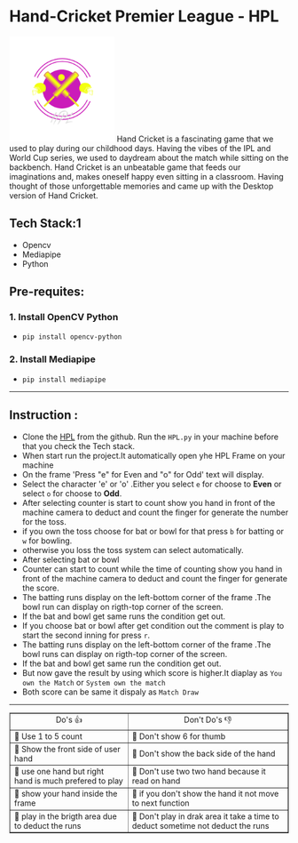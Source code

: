 # Hand-Cricket Premier League - HPL 
<img src="https://github.com/DhanushpathiPrakash/Hand-Cricket-Using-Python/blob/main/HPL.png" width="190" height="190">
Hand Cricket is a fascinating game that we used to play during our childhood days. Having the vibes of the IPL and World Cup series, we used to daydream about the match while sitting on the backbench. Hand Cricket is an unbeatable game that feeds our imaginations and, makes oneself happy even sitting in a classroom. Having thought of those unforgettable memories and came up with the Desktop version of Hand Cricket.

## Tech Stack:1
- Opencv
- Mediapipe
- Python

## Pre-requites:
### 1. Install OpenCV Python
  - `pip install opencv-python`
### 2. Install Mediapipe
  - `pip install mediapipe`

<hr>

## Instruction :
  - Clone the [HPL](https://github.com/DhanushpathiPrakash/Hand-Cricket-Using-Python) from the github. Run the `HPL.py` in your machine before that you check the Tech stack.
  - When start run the project.It automatically open yhe HPL Frame on your machine
  - On the frame 'Press "e" for Even and "o" for Odd' text will display.
  - Select the character 'e' or 'o' .Either you select `e` for choose to  **Even** or select `o` for choose to **Odd**.
  - After selecting counter is start to count show you hand in front of the machine camera to deduct and count the finger for generate the number for the toss.
  - if you own the toss choose for bat or bowl for that press `b` for batting or `w` for bowling.
  - otherwise you loss the toss system can select automatically.
  - After selecting bat or bowl
  - Counter can start to count while the time of counting show you hand in front of the machine camera to deduct and count the finger for generate the score.
  - The batting runs display on the left-bottom corner of the frame .The bowl run can display on rigth-top corner of the screen.
  - If the bat and bowl get same runs the condition get out.
  - If you choose bat or bowl after get condition out the comment is play to start the second inning for press `r`.
  - The batting runs display on the left-bottom corner of the frame .The bowl runs can display on rigth-top corner of the screen.
  - If the bat and bowl get same run the condition get out.
  - But now gave the result by using which score is higher.It diaplay as `You own the Match` or `System own the match`
  - Both score can be same it dispaly as `Match Draw`

<hr>


<table border=1>
  <tr>
    <td style="text-align:center">Do's 👍</td>
    <td style="text-align:center">Don't Do's 👎</td>
  </tr>
  <tr>
    <td>🤜 Use 1 to 5 count</td>
    <td>🤜 Don't show 6 for thumb</td>
  </tr>
  <tr>
    <td>🤜 Show the front side of user hand</td>
    <td>🤜 Don't show the back side of the hand</td>
  </tr>
  <tr>
    <td>🤜 use one hand but right hand is much prefered to play </td>
    <td>🤜 Don't use two two hand because it read on hand</td>
  </tr>
  <tr>
    <td>🤜 show your hand inside the frame</td>
    <td>🤜 if you don't show the hand it not move to next function</td>
  </tr>
  <tr>
    <td>🤜 play in the brigth area due to deduct the runs </td>
    <td>🤜 Don't play in drak area it take a time to deduct sometime not deduct the runs</td>
  </tr>
</table>
